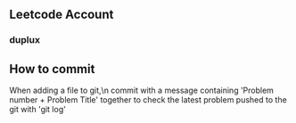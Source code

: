 ## Leetcode Account

### duplux


## How to commit

When adding a file to git,\n
commit with a message containing 'Problem number + Problem Title' together 
to check the latest problem pushed to the git with 'git log'
